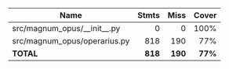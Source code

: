 | Name                             |    Stmts |     Miss |   Cover |
|--------------------------------- | -------: | -------: | ------: |
| src/magnum\_opus/\_\_init\_\_.py |        0 |        0 |    100% |
| src/magnum\_opus/operarius.py    |      818 |      190 |     77% |
|                        **TOTAL** |  **818** |  **190** | **77%** |
